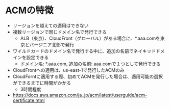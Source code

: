 # ACMの特徴
- リージョンを越えての適用はできない
- 複数リージョンで同じドメイン名で発行できる
  - ALB（東京）、CloudFront（グローバル）がある場合に、*.aaa.comを東京とバージニア北部で発行
- ワイルドカードのドメイン名で発行する中に、追加の名前でネイキッドドメインを設定できる
  - ドメイン名: *.aaa.com, 追加の名前: aaa.comで１つとして発行できる
- CloudFrontへの適用は、us-east-1で発行したACMのみ
- CloudForntに適用する際、初めてACMを発行した場合は、適用可能の選択ができるまでに時間がかかる
  - 3時間程度
- https://docs.aws.amazon.com/ja_jp/acm/latest/userguide/acm-certificate.html
